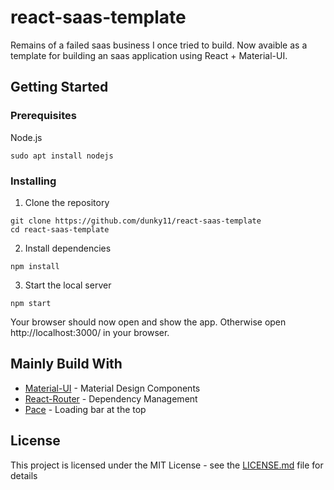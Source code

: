 # react-saas-template
Remains of a failed saas business I once tried to build. Now avaible as a template for building an saas application using React + Material-UI.

## Getting Started

### Prerequisites

Node.js

```
sudo apt install nodejs
```

### Installing

1. Clone the repository
```
git clone https://github.com/dunky11/react-saas-template
cd react-saas-template
```
2. Install dependencies
```
npm install
```
3. Start the local server
```
npm start
```
Your browser should now open and show the app. Otherwise open http://localhost:3000/ in your browser.

## Mainly Build With

* [Material-UI](https://github.com/mui-org/material-ui) - Material Design Components
* [React-Router](https://github.com/ReactTraining/react-router) - Dependency Management
* [Pace](https://github.com/HubSpot/pace) - Loading bar at the top

## License

This project is licensed under the MIT License - see the [LICENSE.md](LICENSE.md) file for details
